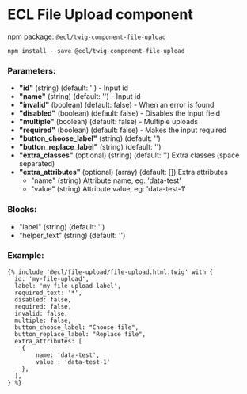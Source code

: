 # ECL File Upload component

npm package: `@ecl/twig-component-file-upload`

```shell
npm install --save @ecl/twig-component-file-upload
```

### Parameters:

- **"id"** (string) (default: '') - Input id
- **"name"** (string) (default: '') - Input id
- **"invalid"** (boolean) (default: false) - When an error is found
- **"disabled"** (boolean) (default: false) - Disables the input field
- **"multiple"** (boolean) (default: false) - Multiple uploads
- **"required"** (boolean) (default: false) - Makes the input required
- **"button_choose_label"** (string) (default: '')
- **"button_replace_label"** (string) (default: '')
- **"extra_classes"** (optional) (string) (default: '') Extra classes (space separated)
- **"extra_attributes"** (optional) (array) (default: []) Extra attributes
  - "name" (string) Attribute name, eg. 'data-test'
  - "value" (string) Attribute value, eg: 'data-test-1'

### Blocks:

- "label" (string) (default: '')
- "helper_text" (string) (default: '')

### Example:

<!-- prettier-ignore -->
```twig
{% include '@ecl/file-upload/file-upload.html.twig' with { 
  id: 'my-file-upload', 
  label: 'my file upload label', 
  required_text: '*',  
  disabled: false, 
  required: false, 
  invalid: false, 
  multiple: false, 
  button_choose_label: "Choose file", 
  button_replace_label: "Replace file", 
  extra_attributes: [ 
    { 
        name: 'data-test', 
        value : 'data-test-1' 
    }, 
  ], 
} %}
```

